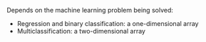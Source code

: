 
Depends on the machine learning problem being solved:
- Regression and binary classification: a one-dimensional array
- Multiclassification: a two-dimensional array
